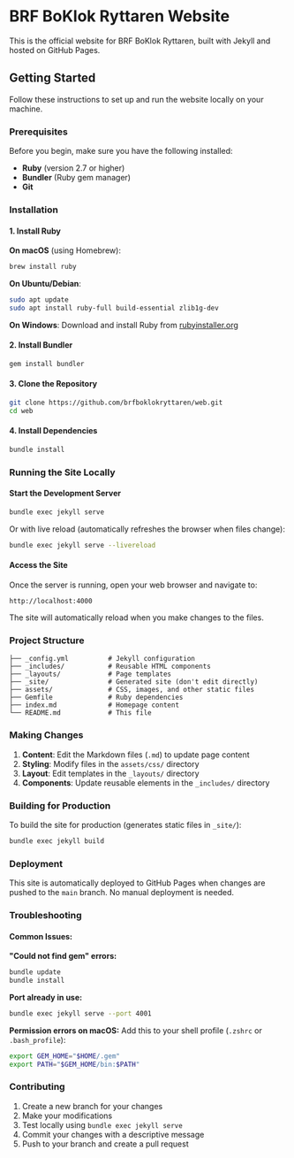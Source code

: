 # BRF BoKlok Ryttaren Website

This is the official website for BRF BoKlok Ryttaren, built with Jekyll and hosted on GitHub Pages.

## Getting Started

Follow these instructions to set up and run the website locally on your machine.

### Prerequisites

Before you begin, make sure you have the following installed:

- **Ruby** (version 2.7 or higher)
- **Bundler** (Ruby gem manager)
- **Git**

### Installation

#### 1. Install Ruby

**On macOS** (using Homebrew):

```bash
brew install ruby
```

**On Ubuntu/Debian**:

```bash
sudo apt update
sudo apt install ruby-full build-essential zlib1g-dev
```

**On Windows**:
Download and install Ruby from [rubyinstaller.org](https://rubyinstaller.org/)

#### 2. Install Bundler

```bash
gem install bundler
```

#### 3. Clone the Repository

```bash
git clone https://github.com/brfboklokryttaren/web.git
cd web
```

#### 4. Install Dependencies

```bash
bundle install
```

### Running the Site Locally

#### Start the Development Server

```bash
bundle exec jekyll serve
```

Or with live reload (automatically refreshes the browser when files change):

```bash
bundle exec jekyll serve --livereload
```

#### Access the Site

Once the server is running, open your web browser and navigate to:

```
http://localhost:4000
```

The site will automatically reload when you make changes to the files.

### Project Structure

```
├── _config.yml          # Jekyll configuration
├── _includes/           # Reusable HTML components
├── _layouts/            # Page templates
├── _site/               # Generated site (don't edit directly)
├── assets/              # CSS, images, and other static files
├── Gemfile              # Ruby dependencies
├── index.md             # Homepage content
└── README.md            # This file
```

### Making Changes

1. **Content**: Edit the Markdown files (`.md`) to update page content
2. **Styling**: Modify files in the `assets/css/` directory
3. **Layout**: Edit templates in the `_layouts/` directory
4. **Components**: Update reusable elements in the `_includes/` directory

### Building for Production

To build the site for production (generates static files in `_site/`):

```bash
bundle exec jekyll build
```

### Deployment

This site is automatically deployed to GitHub Pages when changes are pushed to the `main` branch. No manual deployment is needed.

### Troubleshooting

#### Common Issues:

**"Could not find gem" errors:**

```bash
bundle update
bundle install
```

**Port already in use:**

```bash
bundle exec jekyll serve --port 4001
```

**Permission errors on macOS:**
Add this to your shell profile (`.zshrc` or `.bash_profile`):

```bash
export GEM_HOME="$HOME/.gem"
export PATH="$GEM_HOME/bin:$PATH"
```

### Contributing

1. Create a new branch for your changes
2. Make your modifications
3. Test locally using `bundle exec jekyll serve`
4. Commit your changes with a descriptive message
5. Push to your branch and create a pull request
